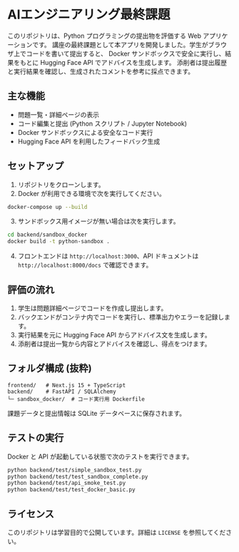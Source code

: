 # AIエンジニアリング最終課題

このリポジトリは、Python プログラミングの提出物を評価する Web アプリケーションです。
講座の最終課題として本アプリを開発しました。学生がブラウザ上でコードを書いて提出すると、
Docker サンドボックスで安全に実行し、結果をもとに Hugging Face API でアドバイスを生成します。
添削者は提出履歴と実行結果を確認し、生成されたコメントを参考に採点できます。

## 主な機能

- 問題一覧・詳細ページの表示
- コード編集と提出 (Python スクリプト / Jupyter Notebook)
- Docker サンドボックスによる安全なコード実行
- Hugging Face API を利用したフィードバック生成

## セットアップ

1. リポジトリをクローンします。
2. Docker が利用できる環境で次を実行してください。

```bash
docker-compose up --build
```

3. サンドボックス用イメージが無い場合は次を実行します。

```bash
cd backend/sandbox_docker
docker build -t python-sandbox .
```

4. フロントエンドは `http://localhost:3000`、API ドキュメントは `http://localhost:8000/docs` で確認できます。

## 評価の流れ

1. 学生は問題詳細ページでコードを作成し提出します。
2. バックエンドがコンテナ内でコードを実行し、標準出力やエラーを記録します。
3. 実行結果を元に Hugging Face API からアドバイス文を生成します。
4. 添削者は提出一覧から内容とアドバイスを確認し、得点をつけます。

## フォルダ構成 (抜粋)

```
frontend/   # Next.js 15 + TypeScript
backend/    # FastAPI / SQLAlchemy
└─ sandbox_docker/  # コード実行用 Dockerfile
```

課題データと提出情報は SQLite データベースに保存されます。

## テストの実行

Docker と API が起動している状態で次のテストを実行できます。

```bash
python backend/test/simple_sandbox_test.py
python backend/test/test_sandbox_complete.py
python backend/test/api_smoke_test.py
python backend/test/test_docker_basic.py
```

## ライセンス

このリポジトリは学習目的で公開しています。詳細は `LICENSE` を参照してください。
